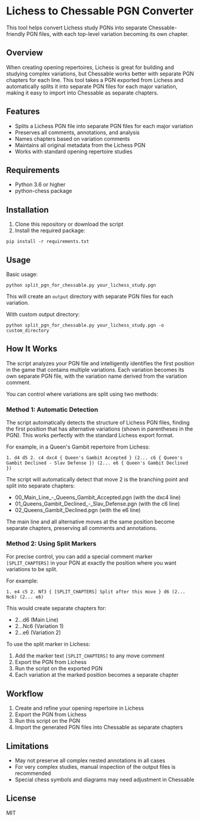 # Lichess to Chessable PGN Converter

This tool helps convert Lichess study PGNs into separate Chessable-friendly PGN files, with each top-level variation becoming its own chapter.

## Overview

When creating opening repertoires, Lichess is great for building and studying complex variations, but Chessable works better with separate PGN chapters for each line. This tool takes a PGN exported from Lichess and automatically splits it into separate PGN files for each major variation, making it easy to import into Chessable as separate chapters.

## Features

- Splits a Lichess PGN file into separate PGN files for each major variation
- Preserves all comments, annotations, and analysis
- Names chapters based on variation comments
- Maintains all original metadata from the Lichess PGN
- Works with standard opening repertoire studies

## Requirements

- Python 3.6 or higher
- python-chess package

## Installation

1. Clone this repository or download the script
2. Install the required package:

```
pip install -r requirements.txt
```

## Usage

Basic usage:

```
python split_pgn_for_chessable.py your_lichess_study.pgn
```

This will create an `output` directory with separate PGN files for each variation.

With custom output directory:

```
python split_pgn_for_chessable.py your_lichess_study.pgn -o custom_directory
```

## How It Works

The script analyzes your PGN file and intelligently identifies the first position in the game that contains multiple variations. Each variation becomes its own separate PGN file, with the variation name derived from the variation comment.

You can control where variations are split using two methods:

### Method 1: Automatic Detection

The script automatically detects the structure of Lichess PGN files, finding the first position that has alternative variations (shown in parentheses in the PGN). This works perfectly with the standard Lichess export format.

For example, in a Queen's Gambit repertoire from Lichess:

```
1. d4 d5 2. c4 dxc4 { Queen's Gambit Accepted } (2... c6 { Queen's Gambit Declined - Slav Defense }) (2... e6 { Queen's Gambit Declined })
```

The script will automatically detect that move 2 is the branching point and split into separate chapters:
- 00_Main_Line_-_Queens_Gambit_Accepted.pgn (with the dxc4 line)
- 01_Queens_Gambit_Declined_-_Slav_Defense.pgn (with the c6 line)
- 02_Queens_Gambit_Declined.pgn (with the e6 line)

The main line and all alternative moves at the same position become separate chapters, preserving all comments and annotations.

### Method 2: Using Split Markers

For precise control, you can add a special comment marker `[SPLIT_CHAPTERS]` in your PGN at exactly the position where you want variations to be split.

For example:
```
1. e4 c5 2. Nf3 { [SPLIT_CHAPTERS] Split after this move } d6 (2... Nc6) (2... e6)
```

This would create separate chapters for:
- 2...d6 (Main Line)
- 2...Nc6 (Variation 1)
- 2...e6 (Variation 2)

To use the split marker in Lichess:
1. Add the marker text `[SPLIT_CHAPTERS]` to any move comment
2. Export the PGN from Lichess
3. Run the script on the exported PGN
4. Each variation at the marked position becomes a separate chapter

## Workflow

1. Create and refine your opening repertoire in Lichess
2. Export the PGN from Lichess
3. Run this script on the PGN
4. Import the generated PGN files into Chessable as separate chapters

## Limitations

- May not preserve all complex nested annotations in all cases
- For very complex studies, manual inspection of the output files is recommended
- Special chess symbols and diagrams may need adjustment in Chessable

## License

MIT
